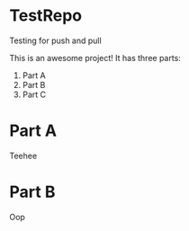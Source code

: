 # TestRepo
Testing for push and pull

This is an awesome project! It has three parts:

1. Part A
2. Part B
3. Part C

# Part A

Teehee

# Part B

Oop
